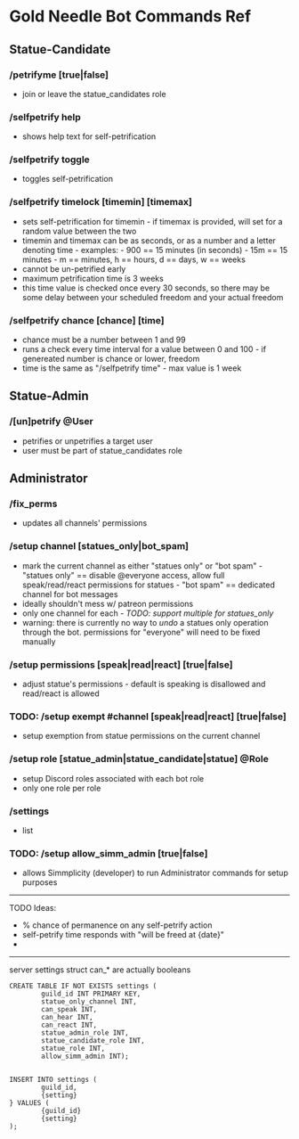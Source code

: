 # Gold Needle Bot Commands Ref

## Statue-Candidate

### /petrifyme [true|false]
- join or leave the statue_candidates role

### /selfpetrify help
- shows help text for self-petrification

### /selfpetrify toggle
- toggles self-petrification

### /selfpetrify timelock [timemin] [timemax]
- sets self-petrification for timemin
        - if timemax is provided, will set for a random value between the two
- timemin and timemax can be as seconds, or as a number and a letter denoting time
        - examples:
                - 900 == 15 minutes (in seconds)
                - 15m == 15 minutes
        - m == minutes, h == hours, d == days, w == weeks
- cannot be un-petrified early
- maximum petrification time is 3 weeks
- this time value is checked once every 30 seconds, so there may be some delay between your scheduled freedom and your actual freedom

### /selfpetrify chance [chance] [time]
- chance must be a number between 1 and 99
- runs a check every time interval for a value between 0 and 100
        - if genereated number is chance or lower, freedom
- time is the same as "/selfpetrify time"
        - max value is 1 week

## Statue-Admin

### /[un]petrify @User
- petrifies or unpetrifies a target user
- user must be part of statue_candidates role

## Administrator

### /fix_perms
- updates all channels' permissions

### /setup channel [statues_only|bot_spam]
- mark the current channel as either "statues only" or "bot spam"
        - "statues only" == disable @everyone access, allow full speak/read/react permissions for statues
        - "bot spam" == dedicated channel for bot messages
- ideally shouldn't mess w/ patreon permissions
- only one channel for each
        - *TODO: support multiple for statues_only*
- warning: there is currently no way to *undo* a statues only operation through the bot. permissions for "everyone" will need to be fixed manually


### /setup permissions [speak|read|react] [true|false]
- adjust statue's permissions
        - default is speaking is disallowed and read/react is allowed

### TODO: /setup exempt #channel [speak|read|react] [true|false]
- setup exemption from statue permissions on the current channel

### /setup role [statue_admin|statue_candidate|statue] @Role
- setup Discord roles associated with each bot role
- only one role per role

### /settings
- list

### TODO: /setup allow_simm_admin [true|false]
- allows Simmplicity (developer) to run Administrator commands for setup purposes

----
TODO Ideas:
- % chance of permanence on any self-petrify action
- self-petrify time responds with "will be freed at {date}"
-
---
server settings struct
can_* are actually booleans
```
CREATE TABLE IF NOT EXISTS settings (
        guild_id INT PRIMARY KEY,
        statue_only_channel INT,
        can_speak INT,
        can_hear INT,
        can_react INT,
        statue_admin_role INT,
        statue_candidate_role INT,
        statue_role INT,
        allow_simm_admin INT);
```

```

INSERT INTO settings (
        guild_id,
        {setting}
} VALUES (
        {guild_id}
        {setting}
);
```
